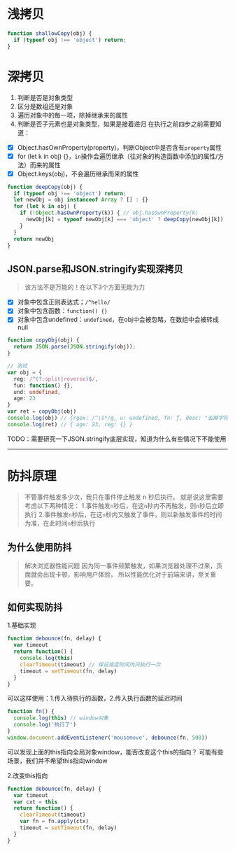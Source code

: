# 浅拷贝
```ts
function shallowCopy(obj) {
  if (typeof obj !== 'object') return;
}

```

# 深拷贝
1. 判断是否是对象类型
2. 区分是数组还是对象
3. 遍历对象中的每一项，除掉继承来的属性
4. 判断是否子元素也是对象类型，如果是接着递归
在执行之前四步之前需要知道：
- [x] Object.hasOwnProperty(property)，判断Object中是否含有`property`属性
- [x] for (let k in obj) {}，`in`操作会遍历继承（往对象的构造函数中添加的属性/方法）而来的属性
- [x] Object.keys(obj)，不会遍历继承而来的属性

```ts
function deepCopy(obj) {
  if (typeof obj !== 'object') return;
  let newObj = obj instanceof Array ? [] : {}
  for (let k in obj) {
    if (!Object.hasOwnProperty(k)) { // obj.hasOwnProperty(k)
      newObj[k] = typeof newObj[k] === 'object' ? deepCopy(newObj[k]) : obj[k]
    }
  }
  return newObj
}
```

## JSON.parse和JSON.stringify实现深拷贝
> 该方法不是万能的！在以下3个方面无能为力

- [x] 对象中包含正则表达式；`/^hello/`
- [x] 对象中包含函数：`function() {}`
- [x] 对象中包含undefined：`undefined`，在obj中会被忽略，在数组中会被转成null
```ts
function copyObj(obj) {
  return JSON.parse(JSON.stringify(obj));
}

// 测试
var obj = {
  reg: /^(?:split|reverse)$/,
  fun: function() {},
  und: undefined,
  age: 23
}
var ret = copyObj(obj)
console.log(obj) // {rgex: /^\s*/g, u: undefined, fn: ƒ, desc: "去掉字符串左侧空白字符正则"}
console.log(ret) // { age: 23, reg: {} }
```
TODO：需要研究一下JSON.stringify底层实现，知道为什么有些情况下不能使用


---

# 防抖原理
> 不管事件触发多少次，我只在事件停止触发 n 秒后执行。
就是说这里需要考虑以下两种情况：
1.事件触发`n`秒后，在这`n`秒内不再触发，则`n`秒后立即执行
2.事件触发`n`秒后，在这`n`秒内又触发了事件，则以新触发事件的时间为准，在此时间`n`秒后执行

## 为什么使用防抖
> 解决浏览器性能问题
因为同一事件频繁触发，如果浏览器处理不过来，页面就会出现卡顿，影响用户体验，
所以性能优化对于前端来讲，至关重要。

## 如何实现防抖
1.基础实现
```js
function debounce(fn, delay) {
  var timeout
  return function() {
    console.log(this)
    clearTimeout(timeout) // 保证指定时间内只执行一次
    timeout = setTimeout(fn, delay)
  }
}
```
可以这样使用：1.传入待执行的函数，2.传入执行函数的延迟时间
```js
function fn() {
  console.log(this) // window对象
  console.log('执行了')
}
window.document.addEventListener('mousemove', debounce(fn, 500))
```
可以发现上面的this指向全局对象window，能否改变这个this的指向？
可能有些场景，我们并不希望this指向window

2.改变this指向
```js
function debounce(fn, delay) {
  var timeout
  var cxt = this
  return function() {
    clearTimeout(timeout)
    var fn = fn.apply(ctx)
    timeout = setTimeout(fn, delay)
  }
}
```








